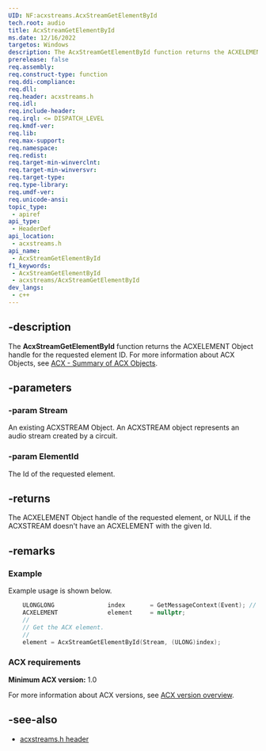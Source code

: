 ```yaml
---
UID: NF:acxstreams.AcxStreamGetElementById
tech.root: audio
title: AcxStreamGetElementById
ms.date: 12/16/2022
targetos: Windows
description: The AcxStreamGetElementById function returns the ACXELEMENT Object handle for the requested element ID.
prerelease: false
req.assembly: 
req.construct-type: function
req.ddi-compliance: 
req.dll: 
req.header: acxstreams.h
req.idl: 
req.include-header: 
req.irql: <= DISPATCH_LEVEL
req.kmdf-ver: 
req.lib: 
req.max-support: 
req.namespace: 
req.redist: 
req.target-min-winverclnt: 
req.target-min-winversvr: 
req.target-type: 
req.type-library: 
req.umdf-ver: 
req.unicode-ansi: 
topic_type:
 - apiref
api_type:
 - HeaderDef 
api_location:
 - acxstreams.h
api_name:
 - AcxStreamGetElementById
f1_keywords:
 - AcxStreamGetElementById
 - acxstreams/AcxStreamGetElementById
dev_langs:
 - c++
---
```


## -description

The **AcxStreamGetElementById** function returns the ACXELEMENT Object handle for the requested element ID. For more information about ACX Objects, see [ACX - Summary of ACX Objects](/windows-hardware/drivers/audio/acx-summary-of-objects).

## -parameters

### -param Stream

An existing ACXSTREAM Object. An ACXSTREAM object represents an audio stream created by a circuit.

### -param ElementId

The Id of the requested element.

## -returns

The ACXELEMENT Object handle of the requested element, or NULL if the ACXSTREAM doesn't have an ACXELEMENT with the given Id.

## -remarks

### Example

Example usage is shown below.

```cpp
    ULONGLONG               index       = GetMessageContext(Event); // Context is an index.
    ACXELEMENT              element     = nullptr;
    //
    // Get the ACX element.
    //
    element = AcxStreamGetElementById(Stream, (ULONG)index);
```

### ACX requirements

**Minimum ACX version:** 1.0

For more information about ACX versions, see [ACX version overview](/windows-hardware/drivers/audio/acx-version-overview).

## -see-also

- [acxstreams.h header](index.md)
